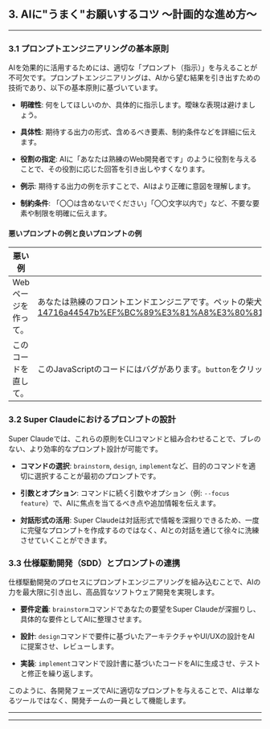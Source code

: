 ## **3. AIに"うまく"お願いするコツ ～計画的な進め方～**

---

### 3.1 プロンプトエンジニアリングの基本原則

AIを効果的に活用するためには、適切な「プロンプト（指示）」を与えることが不可欠です。プロンプトエンジニアリングは、AIから望む結果を引き出すための技術であり、以下の基本原則に基づいています。

- **明確性**: 何をしてほしいのか、具体的に指示します。曖昧な表現は避けましょう。

- **具体性**: 期待する出力の形式、含めるべき要素、制約条件などを詳細に伝えます。

- **役割の指定**: AIに「あなたは熟練のWeb開発者です」のように役割を与えることで、その役割に応じた回答を引き出しやすくなります。

- **例示**: 期待する出力の例を示すことで、AIはより正確に意図を理解します。

- **制約条件**: 「〇〇は含めないでください」「〇〇文字以内で」など、不要な要素や制限を明確に伝えます。

#### 悪いプロンプトの例と良いプロンプトの例

| 悪い例 | 良い例 |
| --- | --- |
| Webページを作って。 | あなたは熟練のフロントエンドエンジニアです。ペットの柴犬を紹介する、温かみのあるデザインのWebページを作成してください。HTML、CSS、JavaScriptを1つのファイルにまとめてください。ページには、柴犬のかわいい画像（画像URL: [https://images.unsplash.com/photo-1598133441249-14716a44547b）と、その子の性格（元気で人懐っこい）、好きなこと（散歩、ボール遊び）を紹介するテキストを含めてください。背景色は薄いベージュにしてください。](https://images.unsplash.com/photo-1598133441249-14716a44547b%EF%BC%89%E3%81%A8%E3%80%81%E3%81%9D%E3%81%AE%E5%AD%90%E3%81%AE%E6%80%A7%E6%A0%BC%EF%BC%88%E5%85%83%E6%B0%97%E3%81%A7%E4%BA%BA%E6%87%90%E3%81%A3%E3%81%93%E3%81%84%EF%BC%89%E3%80%81%E5%A5%BD%E3%81%8D%E3%81%AA%E3%81%93%E3%81%A8%EF%BC%88%E6%95%A3%E6%AD%A9%E3%80%81%E3%83%9C%E3%83%BC%E3%83%AB%E9%81%8A%E3%81%B3%EF%BC%89%E3%82%92%E7%B4%B9%E4%BB%8B%E3%81%99%E3%82%8B%E3%83%86%E3%82%AD%E3%82%B9%E3%83%88%E3%82%92%E5%90%AB%E3%82%81%E3%81%A6%E3%81%8F%E3%81%A0%E3%81%95%E3%81%84%E3%80%82%E8%83%8C%E6%99%AF%E8%89%B2%E3%81%AF%E8%96%84%E3%81%84%E3%83%99%E3%83%BC%E3%82%B8%E3%83%A5%E3%81%AB%E3%81%97%E3%81%A6%E3%81%8F%E3%81%A0%E3%81%95%E3%81%84%E3%80%82) |
| このコードを直して。 | このJavaScriptのコードにはバグがあります。`button`をクリックしても`count`が増えません。原因を特定し、修正案を提示してください。`let count = 0; const button = document.getElementById('myButton'); button.addEventListener('click', () => { count++; });` |

### 3.2 Super Claudeにおけるプロンプトの設計

Super Claudeでは、これらの原則をCLIコマンドと組み合わせることで、ブレのない、より効率的なプロンプト設計が可能です。

- **コマンドの選択**: `brainstorm`, `design`, `implement`など、目的のコマンドを適切に選択することが最初のプロンプトです。

- **引数とオプション**: コマンドに続く引数やオプション（例: `--focus feature`）で、AIに焦点を当てるべき点や追加情報を伝えます。

- **対話形式の活用**: Super Claudeは対話形式で情報を深掘りできるため、一度に完璧なプロンプトを作成するのではなく、AIとの対話を通じて徐々に洗練させていくことができます。

### 3.3 仕様駆動開発（SDD）とプロンプトの連携

仕様駆動開発のプロセスにプロンプトエンジニアリングを組み込むことで、AIの力を最大限に引き出し、高品質なソフトウェア開発を実現します。

- **要件定義**: `brainstorm`コマンドであなたの要望をSuper Claudeが深掘りし、具体的な要件としてAIに整理させます。

- **設計**: `design`コマンドで要件に基づいたアーキテクチャやUI/UXの設計をAIに提案させ、レビューします。

- **実装**: `implement`コマンドで設計書に基づいたコードをAIに生成させ、テストと修正を繰り返します。

このように、各開発フェーズでAIに適切なプロンプトを与えることで、AIは単なるツールではなく、開発チームの一員として機能します。

---

---

